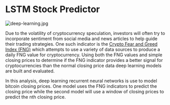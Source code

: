 # LSTM Stock Predictor

![deep-learning.jpg](Images/deep-learning.jpg)

Due to the volatility of cryptocurrency speculation, investors will often try to incorporate sentiment from social media and news articles to help guide their trading strategies. One such indicator is the [Crypto Fear and Greed Index (FNG)](https://alternative.me/crypto/fear-and-greed-index/) which attempts to use a variety of data sources to produce a daily FNG value for cryptocurrency. Using both the FNG values and simple closing prices to determine if the FNG indicator provides a better signal for cryptocurrencies than the normal closing price data deep learning models are built and evaluated.

In this analysis, deep learning recurrent neural networks is use to model bitcoin closing prices. One model uses the FNG indicators to predict the closing price while the second model will use a window of closing prices to predict the nth closing price.

